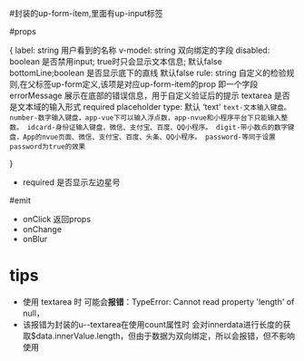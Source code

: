 

#封装的up-form-item,里面有up-input标签

#props

{
	label: string 用户看到的名称
	v-model: string 双向绑定的字段
	disabled: boolean 是否禁用input; true时只会显示文本信息; 默认false
	bottomLine;boolean 是否显示底下的直线  默认false
	rule: string  自定义的检验规则,在父标签up-form定义,该项是对应up-form-item的prop   即一个字段
	errorMessage  展示在底部的错误信息，用于自定义验证后的提示
	textarea  是否是文本域的输入形式
	required
	placeholder
	type:  默认 ‘text’
	```
	text-文本输入键盘。
	number-数字输入键盘，app-vue下可以输入浮点数，app-nvue和小程序平台下只能输入整数。
	idcard-身份证输入键盘，微信、支付宝、百度、QQ小程序。
	digit-带小数点的数字键盘，App的nvue页面、微信、支付宝、百度、头条、QQ小程序。
	password-等同于设置password为true的效果
	```
	
}
+ required 是否显示左边星号

#emit
- onClick 返回props
- onChange
- onBlur
# tips

- 使用 textarea 时 可能会**报错**：TypeError: Cannot read property 'length' of null，
- 该报错为封装的u--textarea在使用count属性时 会对innerdata进行长度的获取$data.innerValue.length，但由于数据为双向绑定，所以会报错，但不影响使用